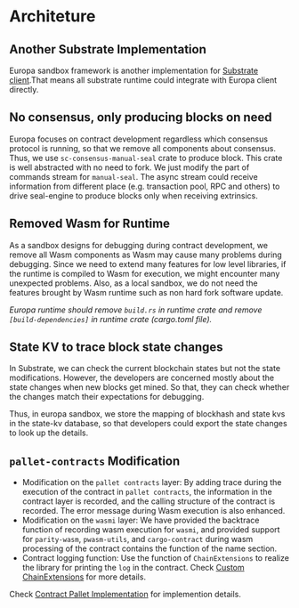 # Architeture
## Another Substrate Implementation

Europa sandbox framework is another implementation for [Substrate client](https://github.com/paritytech/substrate/tree/master/client).That means all substrate runtime could integrate with Europa client directly.

## No consensus, only producing blocks on need

Europa focuses on contract development regardless which consensus protocol is running, so that we remove all components about consensus. Thus, we use `sc-consensus-manual-seal` crate to produce block. This crate is well abstracted with no need to fork. We just modify the part of commands stream for `manual-seal`. The async stream could receive information from different place (e.g. transaction pool, RPC and others) to drive seal-engine to produce blocks only when receiving extrinsics.

## Removed Wasm for Runtime

As a sandbox designs for debugging during contract development, we remove all Wasm components as Wasm may cause many problems during debugging. Since we need to extend many features for low level libraries, if the runtime is compiled to Wasm for execution, we might encounter many unexpected problems. Also, as a local sandbox, we do not need the features brought by Wasm runtime such as non hard fork software update.

*Europa runtime should remove `build.rs` in runtime crate and remove `[build-dependencies]` in runtime crate (cargo.toml file).*

## State KV to trace block state changes

In Substrate, we can check the current blockchain states but not the state modifications. However, the developers are concerned mostly about the state changes when new blocks get mined. So that, they can check whether the changes match their expectations for debugging.

Thus, in europa sandbox, we store the mapping of blockhash and state kvs in the state-kv database, so that developers could export the state changes to look up the details.

## `pallet-contracts` Modification
* Modification on the `pallet contracts` layer: By adding trace during the execution of the contract in `pallet contracts`, the information in the contract layer is recorded, and the calling structure of the contract is recorded. The error message during Wasm execution is also enhanced.
* Modification on the `wasmi` layer: We have provided the backtrace function of recording wasm execution for `wasmi`, and provided support for `parity-wasm`, `pwasm-utils`, and `cargo-contract` during wasm processing of the contract contains the function of the name section.
* Contract logging function: Use the function of `ChainExtensions` to realize the library for printing the `log` in the contract. Check [Custom ChainExtensions](../extensions/custom-chain-extensions.md) for more details.

Check [Contract Pallet Implementation](./implementation.md) for implemention details.
